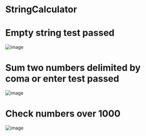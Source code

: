 # StringCalculator

# Empty string test passed

![image](https://user-images.githubusercontent.com/45043430/159147619-9827beea-1ba8-4a63-a04e-457eb044310d.png)

# Sum two numbers delimited by coma or enter test passed

![image](https://user-images.githubusercontent.com/45043430/159148130-8df71a36-9dc5-4f15-93ac-dedf2ebf307e.png)

# Check numbers over 1000

![image](https://user-images.githubusercontent.com/45043430/159148808-2801cbba-5a6e-4094-a9c4-96ffabaf1384.png)
